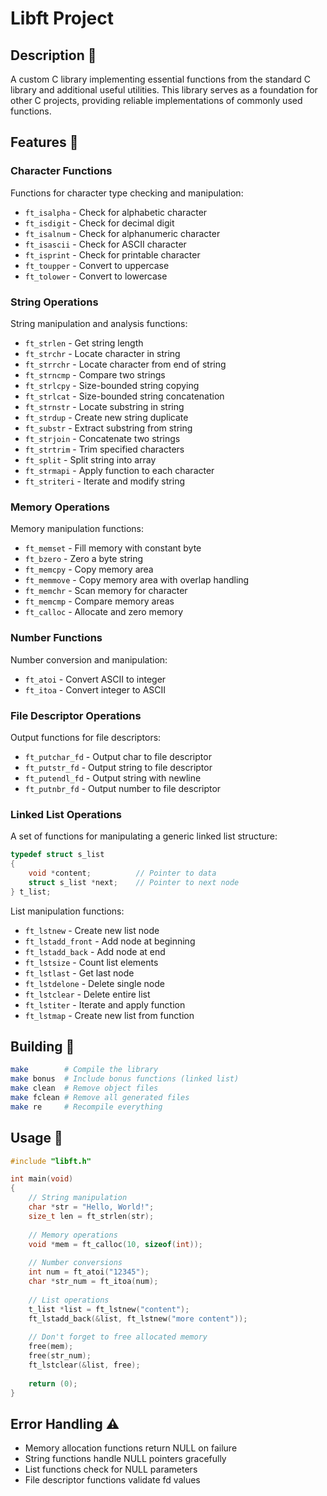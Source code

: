 # Libft Project

## Description 📖

A custom C library implementing essential functions from the standard C library and additional useful utilities. This library serves as a foundation for other C projects, providing reliable implementations of commonly used functions.

## Features 🌟

### Character Functions
Functions for character type checking and manipulation:
- `ft_isalpha` - Check for alphabetic character
- `ft_isdigit` - Check for decimal digit
- `ft_isalnum` - Check for alphanumeric character
- `ft_isascii` - Check for ASCII character
- `ft_isprint` - Check for printable character
- `ft_toupper` - Convert to uppercase
- `ft_tolower` - Convert to lowercase

### String Operations
String manipulation and analysis functions:
- `ft_strlen` - Get string length
- `ft_strchr` - Locate character in string
- `ft_strrchr` - Locate character from end of string
- `ft_strncmp` - Compare two strings
- `ft_strlcpy` - Size-bounded string copying
- `ft_strlcat` - Size-bounded string concatenation
- `ft_strnstr` - Locate substring in string
- `ft_strdup` - Create new string duplicate
- `ft_substr` - Extract substring from string
- `ft_strjoin` - Concatenate two strings
- `ft_strtrim` - Trim specified characters
- `ft_split` - Split string into array
- `ft_strmapi` - Apply function to each character
- `ft_striteri` - Iterate and modify string

### Memory Operations
Memory manipulation functions:
- `ft_memset` - Fill memory with constant byte
- `ft_bzero` - Zero a byte string
- `ft_memcpy` - Copy memory area
- `ft_memmove` - Copy memory area with overlap handling
- `ft_memchr` - Scan memory for character
- `ft_memcmp` - Compare memory areas
- `ft_calloc` - Allocate and zero memory

### Number Functions
Number conversion and manipulation:
- `ft_atoi` - Convert ASCII to integer
- `ft_itoa` - Convert integer to ASCII

### File Descriptor Operations
Output functions for file descriptors:
- `ft_putchar_fd` - Output char to file descriptor
- `ft_putstr_fd` - Output string to file descriptor
- `ft_putendl_fd` - Output string with newline
- `ft_putnbr_fd` - Output number to file descriptor

### Linked List Operations
A set of functions for manipulating a generic linked list structure:

```c
typedef struct s_list
{
    void *content;          // Pointer to data
    struct s_list *next;    // Pointer to next node
} t_list;
```

List manipulation functions:
- `ft_lstnew` - Create new list node
- `ft_lstadd_front` - Add node at beginning
- `ft_lstadd_back` - Add node at end
- `ft_lstsize` - Count list elements
- `ft_lstlast` - Get last node
- `ft_lstdelone` - Delete single node
- `ft_lstclear` - Delete entire list
- `ft_lstiter` - Iterate and apply function
- `ft_lstmap` - Create new list from function

## Building 🔨

```bash
make        # Compile the library
make bonus  # Include bonus functions (linked list)
make clean  # Remove object files
make fclean # Remove all generated files
make re     # Recompile everything
```

## Usage 🚀

```c
#include "libft.h"

int main(void)
{
    // String manipulation
    char *str = "Hello, World!";
    size_t len = ft_strlen(str);
    
    // Memory operations
    void *mem = ft_calloc(10, sizeof(int));
    
    // Number conversions
    int num = ft_atoi("12345");
    char *str_num = ft_itoa(num);
    
    // List operations
    t_list *list = ft_lstnew("content");
    ft_lstadd_back(&list, ft_lstnew("more content"));
    
    // Don't forget to free allocated memory
    free(mem);
    free(str_num);
    ft_lstclear(&list, free);
    
    return (0);
}
```

## Error Handling ⚠️

- Memory allocation functions return NULL on failure
- String functions handle NULL pointers gracefully
- List functions check for NULL parameters
- File descriptor functions validate fd values
